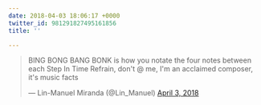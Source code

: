 ```yaml
---
date: 2018-04-03 18:06:17 +0000
twitter_id: 981291827495161856
title: ''

---
```

<blockquote class="twitter-tweet"><p lang="en" dir="ltr">BING BONG BANG BONK is how you notate the four notes between each Step In Time Refrain, don&#39;t @ me, I&#39;m an acclaimed composer, it&#39;s music facts</p>&mdash; Lin-Manuel Miranda (@Lin_Manuel) <a href="https://twitter.com/Lin_Manuel/status/981279594576785408?ref_src=twsrc%5Etfw">April 3, 2018</a></blockquote>
<script async src="https://platform.twitter.com/widgets.js" charset="utf-8"></script>
